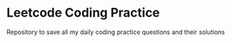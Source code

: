 # Leetcode Coding Practice
 Repository to save all my daily coding practice questions and their solutions
